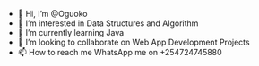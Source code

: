 - 👋 Hi, I’m @Oguoko
- 👀 I’m interested in Data Structures and Algorithm 
- 🌱 I’m currently learning Java
- 💞️ I’m looking to collaborate on Web App Development Projects
- 📫 How to reach me WhatsApp me on +254724745880

<!---
Oguoko/Oguoko is a ✨ special ✨ repository because its `README.md` (this file) appears on your GitHub profile.
You can click the Preview link to take a look at your changes.
--->
